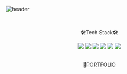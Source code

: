 
![header](https://capsule-render.vercel.app/api?type=Waving&color=gradient&text=Chorong%20Han&fontAlignY=30&fontSize=40&height=250&animation=blinking&desc=당신이%20하는%20일을%20믿으세요✨%20&descAlignY=48)

<br/>

<p align="center">🛠Tech Stack🛠</p>

<div align="center">
<img src="https://img.shields.io/badge/HTML-E34F26?style=flat-square&logo=html5&logoColor=white"/>
<img src="https://img.shields.io/badge/CSS-1572B6?style=flat-square&logo=CSS3&logoColor=white"/>
<img src="https://img.shields.io/badge/JQuery-0769AD?style=flat-square&logo=JQuery&logoColor=white"/>
<img src="https://img.shields.io/badge/Javascript-F7DF1E?style=flat-square&logo=Javascript&logoColor=white"/>
<img src="https://img.shields.io/badge/React-61DAFB?style=flat-square&logo=React&logoColor=white"/>
<img src="https://img.shields.io/badge/Node.js-339933?style=flat-square&logo=Node.js&logoColor=white"/>
</div>

<br/>

<p align="center">🚀<a href="https://choronghan.notion.site/HAN-456115c5e0e049eb95f53220fd348ffd">PORTFOLIO</a></p>

<br/>
<!--
**hanchorong/hanchorong** is a ✨ _special_ ✨ repository because its `README.md` (this file) appears on your GitHub profile.

Here are some ideas to get you started:

- 🔭 I’m currently working on ...
- 🌱 I’m currently learning ...
- 👯 I’m looking to collaborate on ...
- 🤔 I’m looking for help with ...
- 💬 Ask me about ...
- 📫 How to reach me: ...
- 😄 Pronouns: ...
- ⚡ Fun fact: ...
-->

